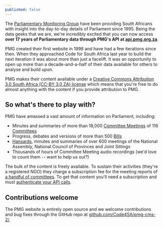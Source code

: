 ```yaml
---
published: false
---
```


The [Parliamentary Monitoring Group](https://pmg.org.za) have been providing South Africans with insight into the day-to-day details of Parliament since 1995. Being the data geeks that we are, we're incredibly excited that you can now access **over 17 years of Parliamentary data through PMG's API at [api.pmg.org.za](https://api.pmg.org.za)**.

PMG created their first website in 1998 and have had a few iterations since then. When they approached Code for South Africa last year to build the next iteration it was about more than just a facelift. It was an opportunity to open up more than a decade-and-a-half of their data available for others to analyse and build upon.

PMG makes their content available under a [Creative Commons Attribution 3.0 South Africa (CC-BY 3.0 ZA) license](http://creativecommons.org/licenses/by/3.0/za/) which means that you're free to do almost anything with the content if you provide attribution to PMG.

## So what's there to play with?

PMG have amassed a vast amount of information on Parliament, including:

- Minutes and summaries of more than 18,000 [Committee Meetings](https://pmg.org.za/committee-meetings/) of 116 [Committees](https://pmg.org.za/committees/)
- Progress, debates and versions of more than 500 [Bills](https://pmg.org.za/bills/)
- [Hansards](https://pmg.org.za/hansards/), minutes and summaries of over 600 meetings of the National Assembly, National Council of Provinces and Joint Sittings 
- Thousands of hours of Committee Meeting audio recordings (we'd love to count them -- want to help us out?)

The bulk of the content is freely available. To sustain their activities (they're a registered NGO) they charge a subscription fee for the meeting reports of [a handful of committees](https://pmg.org.za/committee-subscriptions/). To get that content you'll need a subscription and must [authenticate your API calls](https://github.com/Code4SA/pmg-cms-2).

## Contributions welcome

The PMG website is entirely open source and we welcome contributions and bug fixes through the GitHub repo at [github.com/Code4SA/pmg-cms-2/](https://github.com/Code4SA/pmg-cms-2).